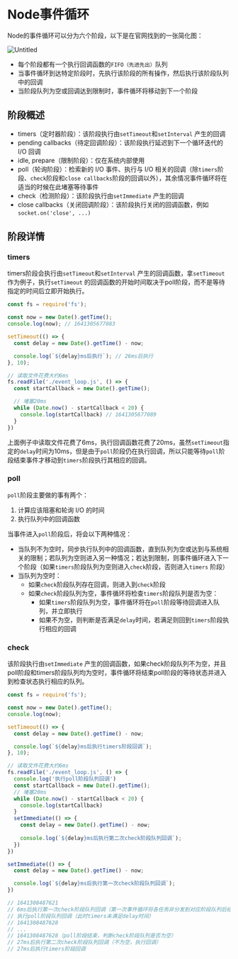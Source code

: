 # Node事件循环

Node的事件循环可以分为六个阶段，以下是在官网找到的一张简化图：

![Untitled](Node%E4%BA%8B%E4%BB%B6%E5%BE%AA%E7%8E%AF%20f9fa635708364d1898510ff4bbc92938/Untitled.png)

- 每个阶段都有一个执行回调函数的`FIFO（先进先出）`队列
- 当事件循环到达特定阶段时，先执行该阶段的所有操作，然后执行该阶段队列中的回调
- 当阶段队列为空或回调达到限制时，事件循环将移动到下一个阶段

## 阶段概述

- timers（定时器阶段）：该阶段执行由`setTimeout`和`setInterval` 产生的回调
- pending callbacks（待定回调阶段）：该阶段执行延迟到下一个循环迭代的 I/O 回调
- idle, prepare（限制阶段）：仅在系统内部使用
- poll（轮询阶段）：检索新的 I/O 事件、执行与 I/O 相关的回调（除`timers`阶段、`check`阶段和`close callbacks`阶段的回调以外），其余情况事件循环将在适当的时候在此堵塞等待事件
- check（检测阶段）：该阶段执行由`setImmediate` 产生的回调
- close callbacks（关闭回调阶段）：该阶段执行关闭的回调函数，例如`socket.on('close', ...)`

## 阶段详情

### timers

timers阶段会执行由`setTimeout`和`setInterval` 产生的回调函数，拿`setTimeout` 作为例子，执行`setTimeout` 的回调函数的开始时间取决于poll阶段，而不是等待指定的时间后立即开始执行。

```jsx
const fs = require('fs');

const now = new Date().getTime();
console.log(now); // 1641305677083

setTimeout(() => {
  const delay = new Date().getTime() - now;

  console.log(`${delay}ms后执行`); // 26ms后执行
}, 10);

// 读取文件花费大约6ms
fs.readFile('./event_loop.js', () => {
  const startCallback = new Date().getTime();

  // 堵塞20ms
  while (Date.now() - startCallback < 20) {
    console.log(startCallback) // 1641305677089
  }
})
```

上面例子中读取文件花费了6ms，执行回调函数花费了20ms，虽然`setTimeout`指定的`delay`时间为10ms，但是由于`poll`阶段仍在执行回调，所以只能等待`poll`阶段结束事件才移动到`timers`阶段执行其相应的回调。

### poll

`poll`阶段主要做的事有两个：

1. 计算应该阻塞和轮询 I/O 的时间
2. 执行队列中的回调函数

当事件进入`poll`阶段后，将会以下两种情况：

- 当队列不为空时，同步执行队列中的回调函数，直到队列为空或达到与系统相关的限制；若队列为空则进入另一种情况；若达到限制，则事件循环进入下一个阶段（如果`timers`阶段队列为空则进入`check`阶段，否则进入`timers` 阶段）
- 当队列为空时：
    - 如果`check`阶段队列存在回调，则进入到`check`阶段
    - 如果`check`阶段队列为空，事件循环将检查`timers`阶段队列是否为空：
        - 如果`timers`阶段队列为空，事件循环将在`poll`阶段等待回调进入队列，并立即执行
        - 如果不为空，则判断是否满足`delay`时间，若满足则回到`timers`阶段执行相应的回调

### check

该阶段执行由`setImmediate` 产生的回调函数，如果check阶段队列不为空，并且poll阶段和timers阶段队列均为空时，事件循环将结束poll阶段的等待状态并进入到检查状态执行相应的队列。

```jsx
const fs = require('fs');

const now = new Date().getTime();
console.log(now);

setTimeout(() => {
  const delay = new Date().getTime() - now;

  console.log(`${delay}ms后执行timers阶段回调`);
}, 10);

// 读取文件花费大约6ms
fs.readFile('./event_loop.js', () => {
  console.log('执行poll阶段队列回调')
  const startCallback = new Date().getTime();
  // 堵塞20ms
  while (Date.now() - startCallback < 20) {
    console.log(startCallback)
  }
  setImmediate(() => {
    const delay = new Date().getTime() - now;
  
    console.log(`${delay}ms后执行第二次check阶段队列回调`);
  })
})

setImmediate(() => {
  const delay = new Date().getTime() - now;

  console.log(`${delay}ms后执行第一次check阶段队列回调`);
})

// 1641308487621
// 6ms后执行第一次check阶段队列回调（第一次事件循环将各任务非分发到对应阶段队列后结束轮询进入check阶段）
// 执行poll阶段队列回调（此时timers未满足delay时间）
// 1641308487628
// ...
// 1641308487628（poll阶段结束，判断check阶段队列是否为空）
// 27ms后执行第二次check阶段队列回调（不为空，执行回调）
// 27ms后执行timers阶段回调
```